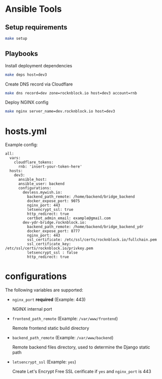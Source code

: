 # Ansible Tools


## Setup requirements

```bash
make setup
```

## Playbooks
Install deployment dependencies
```bash
make deps host=dev3
```

Create DNS record via Cloudflare

```bash
make dns record=dev zone=rocknblock.io host=dev3 account=rnb
```

Deploy NGINX config

```bash
make nginx server_name=dev.rocknblock.io host=dev3
```

# hosts.yml 
Example config:
```
all:
  vars:
    cloudflare_tokens:
      rnb: 'insert-your-token-here'
  hosts:
    dev3:
      ansible_host:
      ansible_user: backend
      configurations:
        devless.mywish.io:
          backend_path_remote: /home/backend/bridge_backend
          docker_expose_port: 9075
          nginx_port: 443
          letsencrypt_ssl: true
          http_redirect: true
          certbot_admin_email: example@gmail.com
        dev-ydr-bridge.rocknblock.io:
          backend_path_remote: /home/backend/bridge_backend_ydr
          docker_expose_port: 8777
          nginx_port: 443
          ssl_certificate: /etc/ssl/certs/rocknblock.io/fullchain.pem
          ssl_certificate_key: /etc/ssl/certs/rocknblock.io/privkey.pem
          letsencrypt_ssl : false
          http_redirect: true
```

# configurations
The following variables are supported:
* `nginx_port` **required** (Example: 443)

    NGINX internal port

 * `frontend_path_remote`  (Example: `/var/www/frontend`)

    Remote frontend static build directory

 * `backend_path_remote` (Example: `/var/www/backend`)

    Remote backend files directory, used to determine the Django static path

 * `letsencrypt_ssl` (Example: `yes`)

    Create Let's Encrypt Free SSL cerificate if `yes` and `nginx_port` is 443
